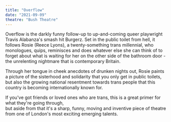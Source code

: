 ```yaml
---
title: "Overflow"
date: "2021-09-09"
theatre: "Bush Theatre"
---
```


Overflow is the darkly funny follow-up to
up-and-coming queer playwright
Travis Alabanza's smash hit
Burgerz. Set in the public toilet
from hell, it follows Rosie (Reece
Lyons), a twenty-something
trans millennial, who monologues,
quips, reminisces and does
whatever else she can think of
to forget about what is waiting
for her on the other side of the
bathroom door - the unrelenting
nightmare that is contemporary
Britain.

Through her tongue in cheek
anecdotes of drunken nights
out, Rosie paints a picture of
the sisterhood and solidarity
that you only get in public toilets, but also the growing
national resentment towards
trans people that this country
is becoming internationally
known for.

If you've got friends
or loved ones who are trans,
this is a great primer for what they're going through,  
but aside from that it's a sharp,
funny, moving and inventive
piece of theatre from one of
London's most exciting emerging talents.
